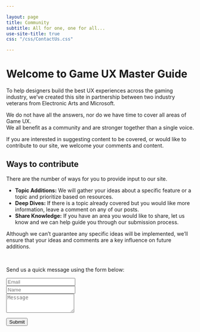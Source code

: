 ```yaml
---

layout: page
title: Community
subtitle: All for one, one for all...
use-site-title: true
css: "/css/ContactUs.css"

---
```


# Welcome to Game UX Master Guide

To help designers build the best UX experiences across the gaming industry, we’ve created this site in partnership between two industry veterans from Electronic Arts and Microsoft. 

We do not have all the answers, nor do we have time to cover all areas of Game UX.  
We all benefit as a community and are stronger together than a single voice. 

If you are interested in suggesting content to be covered, or would like to contribute to our site, we welcome your comments and content. 

## Ways to contribute 

There are the number of ways for you to provide input to our site.

- **Topic Additions:** We will gather your ideas about a specific feature or a topic and prioritize based on resources.
- **Deep Dives:** If there is a topic already covered but you would like more information, leave a comment on any of our posts.
- **Share Knowledge:** If you have an area you would like to share, let us know and we can help guide you through our submission process.

Although we can’t guarantee any specific ideas will be implemented, we’ll ensure that your ideas and comments are a key influence on future additions.

<br>

<form action="https://formspree.io/lsteg@microsoft.com" method="POST" class="form" id="contact-form">
  <p>Send us a quick message using the form below:</p>
  <div class="row">
    <div class="col-xs-6">
      <input type="email" name="_replyto" class="form-control input-lg" placeholder="Email" title="Email">
    </div>
    <div class="col-xs-6">
      <input type="text" name="name" class="form-control input-lg" placeholder="Name" title="Name">
    </div>
  </div>
  <input type="hidden" name="_subject" value="New submission from gameuxmasterguide.com">
  <textarea type="text" name="content" class="form-control input-lg" placeholder="Message" title="Message" required="required" rows="3"></textarea>
  <input type="text" name="_gotcha" style="display:none">
  <input type="hidden" name="_next" value="./aboutme?message=Your message was sent successfully, thanks!" /> 

  <button type="submit" class="btn btn-lg btn-primary">Submit</button>

</form>
